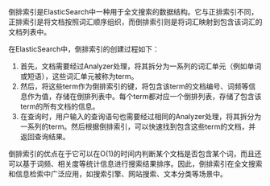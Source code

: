 倒排索引是ElasticSearch中一种用于全文搜索的数据结构。它与正排索引不同，正排索引是将文档按照词汇顺序组织，而倒排索引则是将词汇映射到包含该词汇的文档列表中。

在ElasticSearch中，倒排索引的创建过程如下：

1. 首先，文档需要经过Analyzer处理，将其拆分为一系列的词汇单元（例如单词或短语），这些词汇单元被称为term。
2. 然后，将这些term作为倒排索引的键，将包含该term的文档编号、词频等信息作为值，存储在倒排列表中。每个term都对应一个倒排列表，存储了包含该term的所有文档的信息。
3. 在查询时，用户输入的查询语句也需要经过相同的Analyzer处理，将其拆分为一系列的term。然后根据倒排索引，可以快速找到包含这些term的文档，并返回查询结果。

倒排索引的优点在于它可以在O(1)的时间内判断某个文档是否包含某个词，而且还可以基于词频、相关度等统计信息进行搜索结果排序。因此，倒排索引在全文搜索和信息检索中广泛应用，如搜索引擎、网站搜索、文本分类等场景中。
